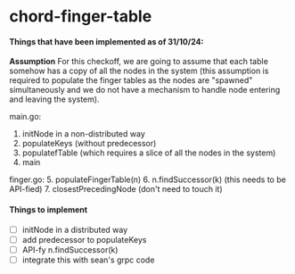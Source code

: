 # chord-finger-table

#### Things that have been implemented as of 31/10/24:

**Assumption**
For this checkoff, we are going to assume that each table somehow has a copy of all the nodes in the system (this assumption is required to populate the finger tables as the nodes are "spawned" simultaneously and we do not have a mechanism to handle node entering and leaving the system). 


main.go:
1. initNode in a non-distributed way
2. populateKeys (without predecessor)
3. populatefTable (which requires a slice of all the nodes in the system)
4. main

finger.go:
5. populateFingerTable(n)
6. n.findSuccessor(k) (this needs to be API-fied)
7. closestPrecedingNode (don't need to touch it)

#### Things to implement
- [ ] initNode in a distributed way
- [ ] add predecessor to populateKeys
- [ ] API-fy n.findSuccessor(k)
- [ ] integrate this with sean's grpc code